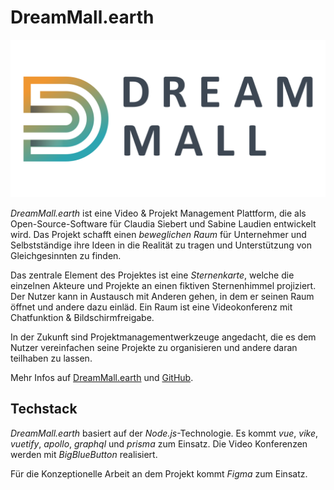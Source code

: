 # DreamMall.earth

![dreammall.earth](../images/projects/dreammall.png)

*DreamMall.earth* ist eine Video & Projekt Management Plattform, die als Open-Source-Software für Claudia Siebert und Sabine Laudien entwickelt wird. Das Projekt schafft einen *beweglichen Raum* für Unternehmer und Selbstständige ihre Ideen in die Realität zu tragen und Unterstützung von Gleichgesinnten zu finden.

Das zentrale Element des Projektes ist eine *Sternenkarte*, welche die einzelnen Akteure und Projekte an einen fiktiven Sternenhimmel projiziert. Der Nutzer kann in Austausch mit Anderen gehen, in dem er seinen Raum öffnet und andere dazu einläd. Ein Raum ist eine Videokonferenz mit Chatfunktion & Bildschirmfreigabe.

In der Zukunft sind Projektmanagementwerkzeuge angedacht, die es dem Nutzer vereinfachen seine Projekte zu organisieren und andere daran teilhaben zu lassen.

Mehr Infos auf [DreamMall.earth](https://dreammall.earth) und [GitHub](https://github.com/dreammall-earth/dreammall.earth).

## Techstack

*DreamMall.earth*  basiert auf der *Node.js*-Technologie. Es kommt *vue*, *vike*, *vuetify*, *apollo*, *graphql* und *prisma* zum Einsatz. Die Video Konferenzen werden mit *BigBlueButton* realisiert.

Für die Konzeptionelle Arbeit an dem Projekt kommt *Figma* zum Einsatz.